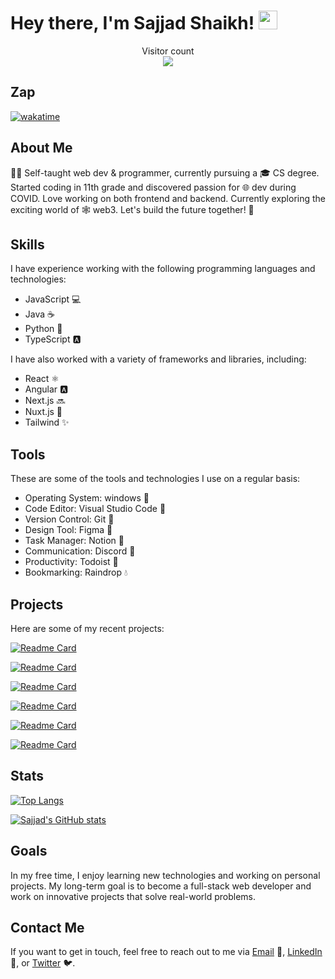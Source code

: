 # Hey there, I'm Sajjad Shaikh! <img src="https://raw.githubusercontent.com/MartinHeinz/MartinHeinz/master/wave.gif" width="30px">
<p align="center">  
   Visitor count<br> 
   <img src="https://profile-counter.glitch.me/darkrove/count.svg" /> 
 </p>


## Zap

[![wakatime](https://wakatime.com/badge/user/727159bd-4fcd-44a0-b199-59c2816da634.svg?style=for-the-badge)](https://wakatime.com/@727159bd-4fcd-44a0-b199-59c2816da634)

## About Me

👨‍💻 Self-taught web dev & programmer, currently pursuing a 🎓 CS degree. Started coding in 11th grade and discovered passion for 🌐 dev during COVID. Love working on both frontend and backend. Currently exploring the exciting world of 🕸️ web3. Let's build the future together! 💪

## Skills

I have experience working with the following programming languages and technologies:
- JavaScript 💻
- Java ☕
- Python 🐍
- TypeScript 🅰️

I have also worked with a variety of frameworks and libraries, including:

- React ⚛️
- Angular 🅰️
- Next.js 🔜
- Nuxt.js 🌌
- Tailwind ✨

## Tools

These are some of the tools and technologies I use on a regular basis:

- Operating System: windows 🍎
- Code Editor: Visual Studio Code 🚀
- Version Control: Git 🌳
- Design Tool: Figma 🎨
- Task Manager: Notion 📝
- Communication: Discord 💬
- Productivity: Todoist 📅
- Bookmarking: Raindrop 💧

## Projects

Here are some of my recent projects:

[![Readme Card](https://github-readme-stats.vercel.app/api/pin/?username=darkrove&repo=portfolio-website&show_owner=True&theme=transparent&text_color=f4f4f5&bg_color=18181b&title_color=a1a1aa&icon_color=a1a1aa)](https://github.com/Darkrove/portfolio-website)

[![Readme Card](https://github-readme-stats.vercel.app/api/pin/?username=darkrove&repo=darkspace&show_owner=True&theme=transparent&text_color=f4f4f5&bg_color=18181b&title_color=a1a1aa&icon_color=a1a1aa)](https://github.com/darkrove/darkspace)

[![Readme Card](https://github-readme-stats.vercel.app/api/pin/?username=darkrove&repo=bag-bee&show_owner=True&theme=transparent&text_color=f4f4f5&bg_color=18181b&title_color=a1a1aa&icon_color=a1a1aa)](https://github.com/Darkrove/bag-bee)

[![Readme Card](https://github-readme-stats.vercel.app/api/pin/?username=darkrove&repo=Instagram-clone&show_owner=True&theme=transparent&text_color=f4f4f5&bg_color=18181b&title_color=a1a1aa&icon_color=a1a1aa)](https://github.com/darkrove/Instagram-Clone)

[![Readme Card](https://github-readme-stats.vercel.app/api/pin/?username=darkrove&repo=lavishlinen&show_owner=True&theme=transparent&text_color=f4f4f5&bg_color=18181b&title_color=a1a1aa&icon_color=a1a1aa)](https://github.com/Darkrove/lavishlinen)

[![Readme Card](https://github-readme-stats.vercel.app/api/pin/?username=darkrove&repo=email-validator-api&show_owner=True&theme=transparent&text_color=f4f4f5&bg_color=18181b&title_color=a1a1aa&icon_color=a1a1aa)](https://github.com/Darkrove/email-validator-api)

## Stats

[![Top Langs](https://github-readme-stats.vercel.app/api/top-langs/?username=darkrove&show_icons=true&theme=transparent&text_color=f4f4f5&bg_color=18181b&title_color=a1a1aa&icon_color=a1a1aa)](https://github.com/darkrove)

[![Sajjad's GitHub stats](https://github-readme-stats.vercel.app/api?username=darkrove&show_icons=true&theme=transparent&text_color=f4f4f5&bg_color=18181b&title_color=a1a1aa&icon_color=a1a1aa)](https://github.com/darkrove)


## Goals

In my free time, I enjoy learning new technologies and working on personal projects. My long-term goal is to become a full-stack web developer and work on innovative projects that solve real-world problems.

## Contact Me

If you want to get in touch, feel free to reach out to me via [Email](mailto:samaralishaikh212@gmail.com) 📧, [LinkedIn](https://www.linkedin.com/in/sajjad-shaikh-18a0811ab/) 💼, or [Twitter](https://twitter.com/sajjads72619701) 🐦.
